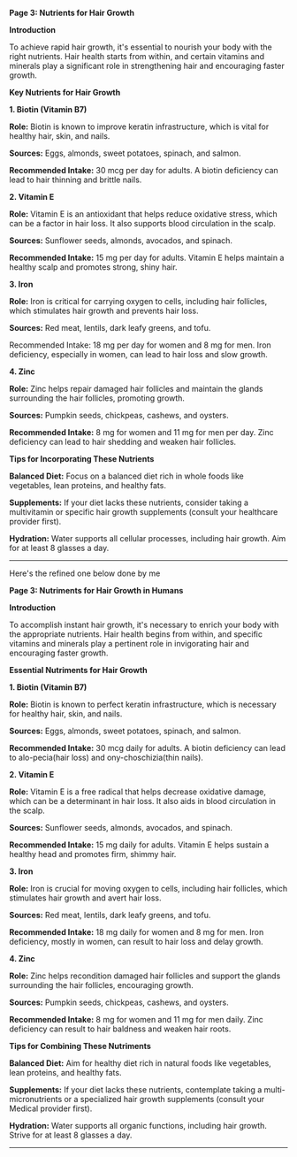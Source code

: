 

**Page 3: Nutrients for Hair Growth**

**Introduction**

To achieve rapid hair growth, it's essential to nourish your body with the right nutrients. Hair health starts from within, and certain vitamins and minerals play a significant role in strengthening hair and encouraging faster growth.

**Key Nutrients for Hair Growth**

**1. Biotin (Vitamin B7)**

**Role:** Biotin is known to improve keratin infrastructure, which is vital for healthy hair, skin, and nails.

**Sources:** Eggs, almonds, sweet potatoes, spinach, and salmon.

**Recommended Intake:** 30 mcg per day for adults. A biotin deficiency can lead to hair thinning and brittle nails.



**2. Vitamin E**

**Role:** Vitamin E is an antioxidant that helps reduce oxidative stress, which can be a factor in hair loss. It also supports blood circulation in the scalp.

**Sources:** Sunflower seeds, almonds, avocados, and spinach.

**Recommended Intake:** 15 mg per day for adults. Vitamin E helps maintain a healthy scalp and promotes strong, shiny hair.



**3. Iron**

**Role:** Iron is critical for carrying oxygen to cells, including hair follicles, which stimulates hair growth and prevents hair loss.

**Sources:** Red meat, lentils, dark leafy greens, and tofu.

Recommended Intake: 18 mg per day for women and 8 mg for men. Iron deficiency, especially in women, can lead to hair loss and slow growth.



**4. Zinc**

**Role:** Zinc helps repair damaged hair follicles and maintain the glands surrounding the hair follicles, promoting growth.

**Sources:** Pumpkin seeds, chickpeas, cashews, and oysters.

**Recommended Intake:** 8 mg for women and 11 mg for men per day. Zinc deficiency can lead to hair shedding and weaken hair follicles.




**Tips for Incorporating These Nutrients**

**Balanced Diet:** Focus on a balanced diet rich in whole foods like vegetables, lean proteins, and healthy fats.

**Supplements:** If your diet lacks these nutrients, consider taking a multivitamin or specific hair growth supplements (consult your healthcare provider first).

**Hydration:** Water supports all cellular processes, including hair growth. Aim for at least 8 glasses a day.



---







Here's the refined one below done by me 


**Page 3: Nutriments for Hair Growth in Humans**

**Introduction**

To accomplish instant hair growth, it's necessary to enrich your body with the appropriate nutrients. Hair health begins from within, and specific vitamins and minerals play a pertinent role in invigorating hair and encouraging faster growth.

**Essential Nutriments for Hair Growth**

**1. Biotin (Vitamin B7)**

**Role:** Biotin is known to perfect keratin infrastructure, which is necessary for healthy hair, skin, and nails.

**Sources:** Eggs, almonds, sweet potatoes, spinach, and salmon.

**Recommended Intake:** 30 mcg daily for adults. A biotin deficiency can lead to alo-pecia(hair loss) and ony-choschizia(thin nails).



**2. Vitamin E**

**Role:** Vitamin E is a free radical that helps decrease oxidative damage, which can be a determinant in hair loss. It also aids in blood circulation in the scalp.

**Sources:** Sunflower seeds, almonds, avocados, and spinach.

**Recommended Intake:** 15 mg daily for adults. Vitamin E helps sustain a healthy head and promotes firm, shimmy hair.



**3. Iron**

**Role:** Iron is crucial for moving oxygen to cells, including hair follicles, which stimulates hair growth and avert hair loss.

**Sources:** Red meat, lentils, dark leafy greens, and tofu.

**Recommended Intake:** 18 mg daily for women and 8 mg for men. Iron deficiency, mostly in women, can result to hair loss and delay growth.



**4. Zinc**

**Role:** Zinc helps recondition damaged hair follicles and support the glands surrounding the hair follicles, encouraging growth.

**Sources:** Pumpkin seeds, chickpeas, cashews, and oysters.

**Recommended Intake:** 8 mg for women and 11 mg for men daily. Zinc deficiency can result to hair baldness and weaken hair roots.




**Tips for Combining These Nutriments**

**Balanced Diet:** Aim for  healthy diet rich in natural foods like vegetables, lean proteins, and healthy fats.

**Supplements:** If your diet lacks these nutrients, contemplate taking a multi-micronutrients or a specialized hair growth supplements (consult your Medical provider first).

**Hydration:** Water supports all organic functions, including hair growth. Strive for at least 8 glasses a day.



---













